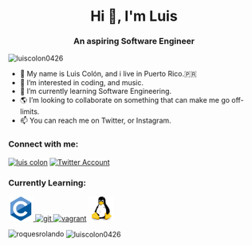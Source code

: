 <h1 align="center">Hi 👋, I'm Luis</h1>
<h3 align="center">An aspiring Software Engineer</h3>

<p align="left"> <img src="https://komarev.com/ghpvc/?username=luiscolon0426&label=Profile%20views&color=0e75b6&style=flat" alt="luiscolon0426" /> </p>

- 👋 My name is Luis Colón, and i live in Puerto Rico.🇵🇷 
- 👀 I’m interested in coding, and music.
- 🌱 I’m currently learning Software Engineering. 
- 🌎 I’m looking to collaborate on something that can make me go off-limits. 
- 📫 You can reach me on Twitter, or Instagram. 

<h3 align="left">Connect with me:</h3>
<p align="left">
<a href=https://www.linkedin.com/in/luis-colon-567356226/" target="blank"><img align="center" src="https://raw.githubusercontent.com/rahuldkjain/github-profile-readme-generator/master/src/images/icons/Social/linked-in-alt.svg" alt="luis colon" height="30" width="40" /></a>
<a href="https://twitter.com/luiscolon0426"><img align="center" src="https://cdn.worldvectorlogo.com/logos/twitter-6.svg" title="Twitter" alt="Twitter Account" height="30" width="40" /></a>
</p>

<!---
luiscolon0426/luiscolon0426 is a ✨ special ✨ repository because its `README.md` (this file) appears on your GitHub profile.
You can click the Preview link to take a look at your changes.
--->
### Currently Learning:

<a href="https://www.cprogramming.com/" target="_blank"> <img src="https://raw.githubusercontent.com/devicons/devicon/master/icons/c/c-original.svg" alt="c" width="50" height="50"/> </a> 
<a href="https://git-scm.com/" target="_blank"> <img src="https://www.vectorlogo.zone/logos/git-scm/git-scm-icon.svg" alt="git" width="50" height="50"/> </a> 
<a href="https://www.vagrantup.com/" target="_blank"> 
<img src="https://www.vectorlogo.zone/logos/vagrantup/vagrantup-icon.svg" alt="vagrant" width="50" height="50"/></a> 
<img src="https://raw.githubusercontent.com/devicons/devicon/master/icons/linux/linux-original.svg" alt="linux" width="50" height="50"/> </a>

                                                                                                                                      
<p><img align="left" src="https://github-readme-stats.vercel.app/api/top-langs?username=luiscolon0426&show_icons=true&locale=en&layout=compact&theme=radical" alt="roquesrolando" /></p>

<p>&nbsp;<img align="center" src="https://github-readme-stats.vercel.app/api?username=luiscolon0426&show_icons=true&theme=radical" alt="luiscolon0426" /></p>
